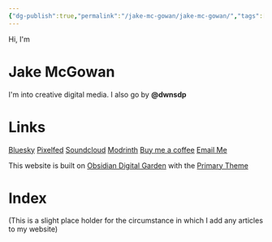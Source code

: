 ```yaml
---
{"dg-publish":true,"permalink":"/jake-mc-gowan/jake-mc-gowan/","tags":["gardenEntry"]}
---
```


Hi, I'm
# Jake McGowan
I'm into creative digital media. I also go by **@dwnsdp**
# Links
[Bluesky](https://bsky.app/profile/dwnsdp.bsky.social)
[Pixelfed](https://portfolio.pixelfed.social/dwnsdp)
[Soundcloud](https://soundcloud.com/jake-mcgowan-music)
[Modrinth](https://modrinth.com/user/dwnsdp)
[Buy me a coffee](http://buymeacoffee.com/dwnsdp)
[Email Me](mailto:jwimcgowan@gmail.com)

This website is built on [Obsidian Digital Garden](https://dg-docs.ole.dev/) with the [Primary Theme](https://github.com/primary-theme/obsidian)

# Index
(This is a slight place holder for the circumstance in which I add any articles to my website)


